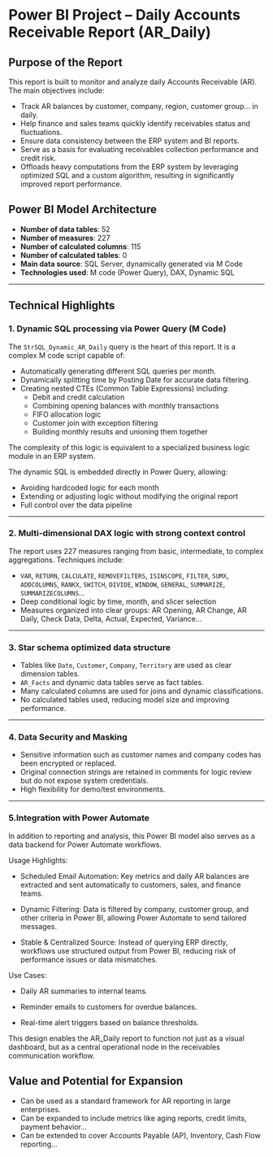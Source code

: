 
# Power BI Project – Daily Accounts Receivable Report (AR_Daily)

## Purpose of the Report

This report is built to monitor and analyze daily Accounts Receivable (AR). The main objectives include:

- Track AR balances by customer, company, region, customer group... in daily.
- Help finance and sales teams quickly identify receivables status and fluctuations.
- Ensure data consistency between the ERP system and BI reports.
- Serve as a basis for evaluating receivables collection performance and credit risk.
- Offloads heavy computations from the ERP system by leveraging optimized SQL and a custom algorithm, resulting in significantly improved report performance.

## Power BI Model Architecture

- **Number of data tables**: 52
- **Number of measures**: 227
- **Number of calculated columns**: 115
- **Number of calculated tables**: 0
- **Main data source**: SQL Server, dynamically generated via M Code
- **Technologies used**: M code (Power Query), DAX, Dynamic SQL

---

## Technical Highlights

### 1. Dynamic SQL processing via Power Query (M Code)

The `StrSQL_Dynamic_AR_Daily` query is the heart of this report. It is a complex M code script capable of:

- Automatically generating different SQL queries per month.
- Dynamically splitting time by Posting Date for accurate data filtering.
- Creating nested CTEs (Common Table Expressions) including:
  - Debit and credit calculation
  - Combining opening balances with monthly transactions
  - FIFO allocation logic
  - Customer join with exception filtering
  - Building monthly results and unioning them together

The complexity of this logic is equivalent to a specialized business logic module in an ERP system.

The dynamic SQL is embedded directly in Power Query, allowing:
- Avoiding hardcoded logic for each month
- Extending or adjusting logic without modifying the original report
- Full control over the data pipeline

---

### 2. Multi-dimensional DAX logic with strong context control

The report uses 227 measures ranging from basic, intermediate, to complex aggregations. Techniques include:

- `VAR`, `RETURN`, `CALCULATE`, `REMOVEFILTERS`, `ISINSCOPE`, `FILTER`, `SUMX`, `ADDCOLUMNS`, `RANKX`, `SWITCH`, `DIVIDE`, `WINDOW`, `GENERAL`, `SUMMARIZE`, `SUMMARIZECOLUMNS`...
- Deep conditional logic by time, month, and slicer selection
- Measures organized into clear groups: AR Opening, AR Change, AR Daily, Check Data, Delta, Actual, Expected, Variance...

---

### 3. Star schema optimized data structure

- Tables like `Date`, `Customer`, `Company`, `Territory` are used as clear dimension tables.
- `AR_Facts` and dynamic data tables serve as fact tables.
- Many calculated columns are used for joins and dynamic classifications.
- No calculated tables used, reducing model size and improving performance.

---

### 4. Data Security and Masking

- Sensitive information such as customer names and company codes has been encrypted or replaced.
- Original connection strings are retained in comments for logic review but do not expose system credentials.
- High flexibility for demo/test environments.

---

### 5.Integration with Power Automate

In addition to reporting and analysis, this Power BI model also serves as a data backend for Power Automate workflows.

Usage Highlights:

- Scheduled Email Automation: Key metrics and daily AR balances are extracted and sent automatically to customers, sales, and finance teams.

- Dynamic Filtering: Data is filtered by company, customer group, and other criteria in Power BI, allowing Power Automate to send tailored messages.

- Stable & Centralized Source: Instead of querying ERP directly, workflows use structured output from Power BI, reducing risk of performance issues or data mismatches.

Use Cases:

- Daily AR summaries to internal teams.

- Reminder emails to customers for overdue balances.

- Real-time alert triggers based on balance thresholds.

This design enables the AR_Daily report to function not just as a visual dashboard, but as a central operational node in the receivables communication workflow.

## Value and Potential for Expansion

- Can be used as a standard framework for AR reporting in large enterprises.
- Can be expanded to include metrics like aging reports, credit limits, payment behavior...
- Can be extended to cover Accounts Payable (AP), Inventory, Cash Flow reporting...

